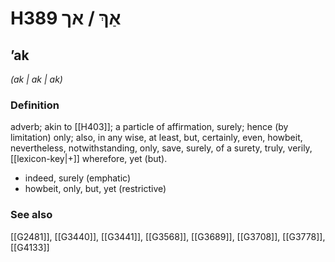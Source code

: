# H389 אַךְ / אך

## ʼak

_(ak | ak | ak)_

### Definition

adverb; akin to [[H403]]; a particle of affirmation, surely; hence (by limitation) only; also, in any wise, at least, but, certainly, even, howbeit, nevertheless, notwithstanding, only, save, surely, of a surety, truly, verily, [[lexicon-key|+]] wherefore, yet (but).

- indeed, surely (emphatic)
- howbeit, only, but, yet (restrictive)
### See also

[[G2481]], [[G3440]], [[G3441]], [[G3568]], [[G3689]], [[G3708]], [[G3778]], [[G4133]]

